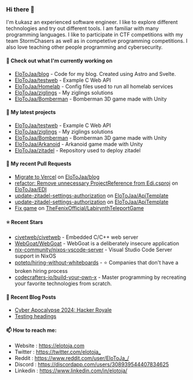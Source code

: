 ### Hi there 👋

I'm Łukasz an experienced software engineer. I like to explore different technologies and try out different tools. I am familiar with many programming languages. I like to participate in CTF competitions with my team StormChasers as well as in competetive programming competitions. I also love teaching other people programming and cybersecurity.

#### 👷 Check out what I'm currently working on

- [EloToJaa/blog](https://github.com/EloToJaa/blog) - Code for my blog. Created using Astro and Svelte.
- [EloToJaa/testweb](https://github.com/EloToJaa/testweb) - Example C Web API
- [EloToJaa/Homelab](https://github.com/EloToJaa/Homelab) - Config files used to run all homelab services
- [EloToJaa/ziglings](https://github.com/EloToJaa/ziglings) - My ziglings solutions
- [EloToJaa/Bomberman](https://github.com/EloToJaa/Bomberman) - Bomberman 3D game made with Unity

#### 🌱 My latest projects

- [EloToJaa/testweb](https://github.com/EloToJaa/testweb) - Example C Web API
- [EloToJaa/ziglings](https://github.com/EloToJaa/ziglings) - My ziglings solutions
- [EloToJaa/Bomberman](https://github.com/EloToJaa/Bomberman) - Bomberman 3D game made with Unity
- [EloToJaa/Arkanoid](https://github.com/EloToJaa/Arkanoid) - Arkanoid game made with Unity
- [EloToJaa/zitadel](https://github.com/EloToJaa/zitadel) - Repository used to deploy zitadel

#### 🔨 My recent Pull Requests

- [Migrate to Vercel](https://github.com/EloToJaa/blog/pull/167) on [EloToJaa/blog](https://github.com/EloToJaa/blog)
- [refactor: Remove unnecessary ProjectReference from Edi.csproj](https://github.com/EloToJaa/EDI/pull/8) on [EloToJaa/EDI](https://github.com/EloToJaa/EDI)
- [update-zitadel-settings-authorization](https://github.com/EloToJaa/ApiTemplate/pull/17) on [EloToJaa/ApiTemplate](https://github.com/EloToJaa/ApiTemplate)
- [update-zitadel-settings-authorization](https://github.com/EloToJaa/ApiTemplate/pull/16) on [EloToJaa/ApiTemplate](https://github.com/EloToJaa/ApiTemplate)
- [Fix game](https://github.com/TheFenixOfficial/LabirynthTeleportGame/pull/1) on [TheFenixOfficial/LabirynthTeleportGame](https://github.com/TheFenixOfficial/LabirynthTeleportGame)

#### ⭐ Recent Stars

- [civetweb/civetweb](https://github.com/civetweb/civetweb) - Embedded C/C&#43;&#43; web server
- [WebGoat/WebGoat](https://github.com/WebGoat/WebGoat) - WebGoat is a deliberately insecure application
- [nix-community/nixos-vscode-server](https://github.com/nix-community/nixos-vscode-server) - Visual Studio Code Server support in NixOS
- [poteto/hiring-without-whiteboards](https://github.com/poteto/hiring-without-whiteboards) - ⭐️  Companies that don&#39;t have a broken hiring process
- [codecrafters-io/build-your-own-x](https://github.com/codecrafters-io/build-your-own-x) - Master programming by recreating your favorite technologies from scratch.

#### 📰 Recent Blog Posts

- [Cyber Apocalypse 2024: Hacker Royale](https://elotoja.com/blog/cyber-apocalypse/)
- [Testing headings](https://elotoja.com/blog/headings/)

#### 📫 How to reach me:
  - Website   : <https://elotoja.com>
  - Twitter   : <https://twitter.com/elotoja_>
  - Reddit    : <https://www.reddit.com/user/EloToJa_/>
  - Discord   : <https://discordapp.com/users/308939544407834625>
  - Linkedin  : <https://www.linkedin.com/in/elotoja/>

